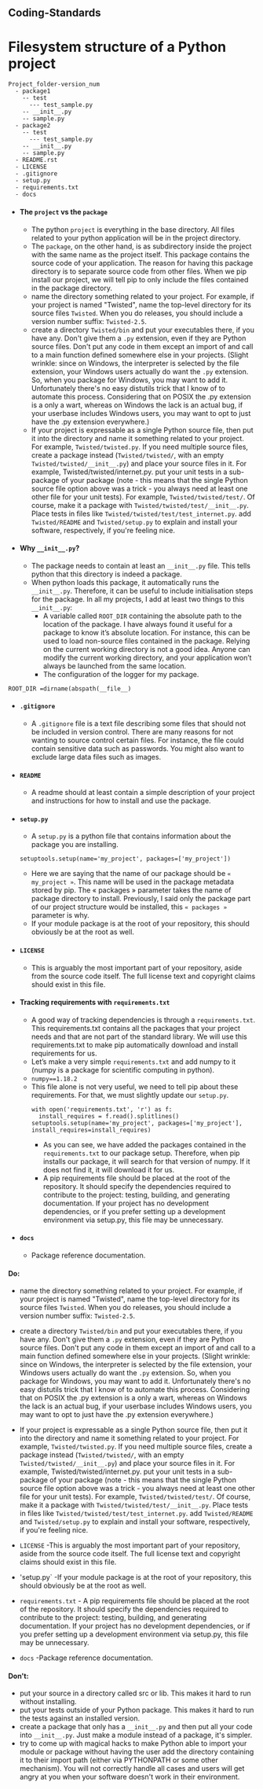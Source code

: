 ## Coding-Standards
# Filesystem structure of a Python project
```
Project_folder-version_num
  - package1
    -- test
      --- test_sample.py
    -- __init__.py
    -- sample.py
  - package2
    -- test
      --- test_sample.py
    -- __init__.py
    -- sample.py
  - README.rst
  - LICENSE
  - .gitignore
  - setup.py
  - requirements.txt
  - docs
```

* #### The `project` vs the `package`
  - The python `project` is everything in the base directory. All files related to your python application will be in the project directory.
  - The `package`, on the other hand, is as subdirectory inside the project with the same name as the project itself. This package contains the source code of your application. The reason for having this package directory is to separate source code from other files. When we pip install our project, we will tell pip to only include the files contained in the package directory.
  - name the directory something related to your project. For example, if your project is named "Twisted", name the top-level directory for its source files `Twisted`. When you do releases, you should include a version number suffix: `Twisted-2.5`.
  - create a directory `Twisted/bin` and put your executables there, if you have any. Don't give them a `.py` extension, even if they are Python source files. Don't put any code in them except an import of and call to a main function defined somewhere else in your projects. (Slight wrinkle: since on Windows, the interpreter is selected by the file extension, your Windows users actually do want the `.py` extension. So, when you package for Windows, you may want to add it. Unfortunately there's no easy distutils trick that I know of to automate this process. Considering that on POSIX the .py extension is a only a wart, whereas on Windows the lack is an actual bug, if your userbase includes Windows users, you may want to opt to just have the .py extension everywhere.)
  - If your project is expressable as a single Python source file, then put it into the directory and name it something related to your project. For example, `Twisted/twisted.py`. If you need multiple source files, create a package instead (`Twisted/twisted/`, with an empty `Twisted/twisted/__init__.py`) and place your source files in it. For example, Twisted/twisted/internet.py.
put your unit tests in a sub-package of your package (note - this means that the single Python source file option above was a trick - you always need at least one other file for your unit tests). For example, `Twisted/twisted/test/`. Of course, make it a package with `Twisted/twisted/test/__init__.py`. Place tests in files like `Twisted/twisted/test/test_internet.py`.
add `Twisted/README` and `Twisted/setup.py` to explain and install your software, respectively, if you're feeling nice.

* #### Why `__init__.py`?
  - The package needs to contain at least an `__init__.py` file. This tells python that this directory is indeed a package.
  - When python loads this package, it automatically runs the `__init__.py`. Therefore, it can be useful to include initialisation steps for the package. In all my projects, I add at least two things to this `__init__.py`:
      - A variable called `ROOT_DIR` containing the absolute path to the location of the package. I have always found it useful for a package to know it’s absolute location. For instance, this can be used to load non-source files contained in the package. Relying on the current working directory is not a good idea. Anyone can modify the current working directory, and your application won’t always be launched from the same location.
      - The configuration of the logger for my package.

```from os.path import dirname,abspath
ROOT_DIR =dirname(abspath(__file__)
```

* #### `.gitignore`
  - A `.gitignore` file is a text file describing some files that should not be included in version control. There are many reasons for not wanting to source control certain files. For instance, the file could contain sensitive data such as passwords. You might also want to exclude large data files such as images.
    
* #### `README`
  - A readme should at least contain a simple description of your project and instructions for how to install and use the package.
    
* #### `setup.py`
  - A `setup.py` is a python file that contains information about the package you are installing.
  ```import setuptools
  setuptools.setup(name='my_project', packages=['my_project'])
  ```
  - Here we are saying that the name of our package should be `« my_project »`. This name will be used in the package metadata stored by pip. The « packages » parameter takes the name of package directory to install. Previously, I said only the package part of our project structure would be installed, this `« packages »` parameter is why.
  - If your module package is at the root of your repository, this should obviously be at the root as well.

* #### `LICENSE`
  - This is arguably the most important part of your repository, aside from the source code itself. The full license text and copyright claims should exist in this file.

* #### Tracking requirements with `requirements.txt`
  - A good way of tracking dependencies is through a `requirements.txt`. This requirements.txt contains all the packages that your project needs and that are not part of the standard library. We will use this requirements.txt to make pip automatically download and install requirements for us.
  - Let’s make a very simple `requirements.txt` and add numpy to it (numpy is a package for scientific computing in python).
  - `numpy==1.18.2`
  - This file alone is not very useful, we need to tell pip about these requirements. For that, we must slightly update our `setup.py`.
    ```import setuptools
    with open('requirements.txt', 'r') as f:
      install_requires = f.read().splitlines()
    setuptools.setup(name='my_project', packages=['my_project'], install_requires=install_requires)
    ```
    - As you can see, we have added the packages contained in the `requirements.txt` to our package setup. Therefore, when pip installs our package, it will search for that version of numpy. If it does not find it, it will download it for us.
    - A pip requirements file should be placed at the root of the repository. It should specify the dependencies required to contribute to the project: testing, building, and generating documentation. If your project has no development dependencies, or if you prefer setting up a development environment via setup.py, this file may be unnecessary.

* #### `docs`
  - Package reference documentation.
      
#### Do:
* name the directory something related to your project. For example, if your project is named "Twisted", name the top-level directory for its source files `Twisted`. When you do releases, you should include a version number suffix: `Twisted-2.5`.

* create a directory `Twisted/bin` and put your executables there, if you have any. Don't give them a `.py` extension, even if they are Python source files. Don't put any code in them except an import of and call to a main function defined somewhere else in your projects. (Slight wrinkle: since on Windows, the interpreter is selected by the file extension, your Windows users actually do want the `.py` extension. So, when you package for Windows, you may want to add it. Unfortunately there's no easy distutils trick that I know of to automate this process. Considering that on POSIX the .py extension is a only a wart, whereas on Windows the lack is an actual bug, if your userbase includes Windows users, you may want to opt to just have the .py extension everywhere.)

* If your project is expressable as a single Python source file, then put it into the directory and name it something related to your project. For example, `Twisted/twisted.py`. If you need multiple source files, create a package instead (`Twisted/twisted/`, with an empty `Twisted/twisted/__init__.py`) and place your source files in it. For example, Twisted/twisted/internet.py.
put your unit tests in a sub-package of your package (note - this means that the single Python source file option above was a trick - you always need at least one other file for your unit tests). For example, `Twisted/twisted/test/`. Of course, make it a package with `Twisted/twisted/test/__init__.py`. Place tests in files like `Twisted/twisted/test/test_internet.py`.
add `Twisted/README` and `Twisted/setup.py` to explain and install your software, respectively, if you're feeling nice.

* `LICENSE` -This is arguably the most important part of your repository, aside from the source code itself. The full license text and copyright claims should exist in this file.

* 'setup.py` -If your module package is at the root of your repository, this should obviously be at the root as well.

* `requirements.txt` - A pip requirements file should be placed at the root of the repository. It should specify the dependencies required to contribute to the project: testing, building, and generating documentation. If your project has no development dependencies, or if you prefer setting up a development environment via setup.py, this file may be unnecessary.

* `docs` -Package reference documentation.

#### Don't:
* put your source in a directory called src or lib. This makes it hard to run without installing.
* put your tests outside of your Python package. This makes it hard to run the tests against an installed version.
* create a package that only has a `__init__.py` and then put all your code into `__init__.py`. Just make a module instead of a package, it's simpler.
* try to come up with magical hacks to make Python able to import your module or package without having the user add the directory containing it to their import path (either via PYTHONPATH or some other mechanism). You will not correctly handle all cases and users will get angry at you when your software doesn't work in their environment.
